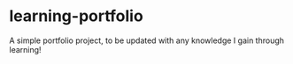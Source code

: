 # learning-portfolio
A simple portfolio project, to be updated with any knowledge I gain through learning!
